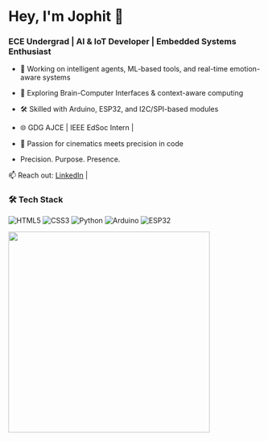 # Hey, I'm Jophit 👋

### ECE Undergrad | AI & IoT Developer | Embedded Systems Enthusiast

- 🔬 Working on intelligent agents, ML-based tools, and real-time emotion-aware systems  
- 🧠 Exploring Brain-Computer Interfaces & context-aware computing  
- 🛠️ Skilled with Arduino, ESP32,  and I2C/SPI-based modules  
- 🌐 GDG AJCE | IEEE EdSoc Intern | 
- 🎥 Passion for cinematics meets precision in code

-  Precision. Purpose. Presence.    

📫 Reach out: [LinkedIn](https://linkedin.com/in/jophitsebastian) |


### 🛠️ Tech Stack
![HTML5](https://img.shields.io/badge/HTML5-E34F26?style=for-the-badge&logo=html5&logoColor=white)
![CSS3](https://img.shields.io/badge/CSS3-1572B6?style=for-the-badge&logo=css3&logoColor=white)
![Python](https://img.shields.io/badge/Python-3776AB?style=for-the-badge&logo=python&logoColor=white)
![Arduino](https://img.shields.io/badge/Arduino-00979D?style=for-the-badge&logo=arduino&logoColor=white)
![ESP32](https://img.shields.io/badge/ESP32-black?style=for-the-badge&logo=esphome&logoColor=white)

<img src="https://media.giphy.com/media/qgQUggAC3Pfv687qPC/giphy.gif" width="400"/>
